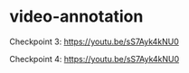 # video-annotation
Checkpoint 3: https://youtu.be/sS7Ayk4kNU0

Checkpoint 4: https://youtu.be/sS7Ayk4kNU0
